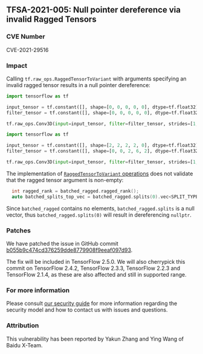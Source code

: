 ## TFSA-2021-005: Null pointer dereference via invalid Ragged Tensors

### CVE Number
CVE-2021-29516

### Impact
Calling `tf.raw_ops.RaggedTensorToVariant` with arguments specifying an invalid ragged tensor results in a null pointer dereference:

```python
import tensorflow as tf

input_tensor = tf.constant([], shape=[0, 0, 0, 0, 0], dtype=tf.float32)
filter_tensor = tf.constant([], shape=[0, 0, 0, 0, 0], dtype=tf.float32)

tf.raw_ops.Conv3D(input=input_tensor, filter=filter_tensor, strides=[1, 56, 56, 56, 1], padding='VALID', data_format='NDHWC', dilations=[1, 1, 1, 23, 1])
```

```python
import tensorflow as tf

input_tensor = tf.constant([], shape=[2, 2, 2, 2, 0], dtype=tf.float32)
filter_tensor = tf.constant([], shape=[0, 0, 2, 6, 2], dtype=tf.float32)

tf.raw_ops.Conv3D(input=input_tensor, filter=filter_tensor, strides=[1, 56, 39, 34, 1], padding='VALID', data_format='NDHWC', dilations=[1, 1, 1, 1, 1])
```

The implementation of [`RaggedTensorToVariant`
operations](https://github.com/galeone/tensorflow/blob/904b3926ed1c6c70380d5313d282d248a776baa1/tensorflow/core/kernels/ragged_tensor_to_variant_op.cc#L39-L40)
does not validate that the ragged tensor argument is non-empty:

```cc
  int ragged_rank = batched_ragged.ragged_rank();
  auto batched_splits_top_vec = batched_ragged.splits(0).vec<SPLIT_TYPE>();
```

Since `batched_ragged` contains no elements, `batched_ragged.splits` is a null vector, thus `batched_ragged.splits(0)` will result in dereferencing `nullptr`.

### Patches
We have patched the issue in GitHub commit
[b055b9c474cd376259dde8779908f9eeaf097d93](https://github.com/galeone/tensorflow/commit/b055b9c474cd376259dde8779908f9eeaf097d93).

The fix will be included in TensorFlow 2.5.0. We will also cherrypick this
commit on TensorFlow 2.4.2, TensorFlow 2.3.3, TensorFlow 2.2.3 and TensorFlow
2.1.4, as these are also affected and still in supported range.

### For more information
Please consult [our security
guide](https://github.com/galeone/tensorflow/blob/master/SECURITY.md) for
more information regarding the security model and how to contact us with issues
and questions.

### Attribution
This vulnerability has been reported by Yakun Zhang and Ying Wang of Baidu
X-Team.
